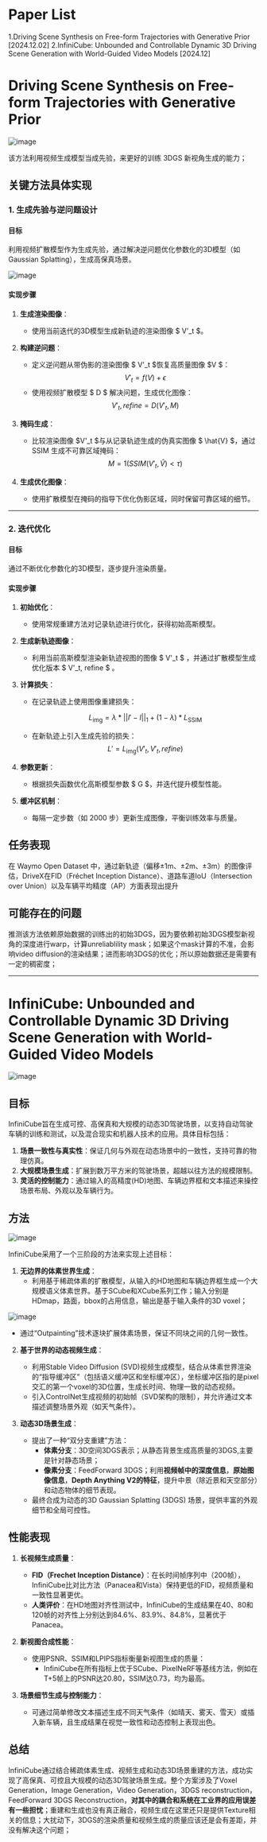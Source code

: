 # Paper List

1.Driving Scene Synthesis on Free-form Trajectories with Generative Prior [2024.12.02]
2.InfiniCube: Unbounded and Controllable Dynamic 3D Driving Scene Generation with World-Guided Video Models [2024.12]

# Driving Scene Synthesis on Free-form Trajectories with Generative Prior
![image](https://github.com/user-attachments/assets/3524244e-b78b-45cc-8ad6-1be14e74a944)

该方法利用视频生成模型当成先验，来更好的训练 3DGS 新视角生成的能力；

## 关键方法具体实现

### 1. 生成先验与逆问题设计

#### 目标
利用视频扩散模型作为生成先验，通过解决逆问题优化参数化的3D模型（如 Gaussian Splatting），生成高保真场景。

![image](https://github.com/user-attachments/assets/a64e8f80-678f-4d00-bb81-2f4a8a3d0c00)

#### 实现步骤
1. **生成渲染图像**：
   - 使用当前迭代的3D模型生成新轨迹的渲染图像 $ V'_t $。

2. **构建逆问题**：
   - 定义逆问题从带伪影的渲染图像 $ V'_t $恢复高质量图像 $V $：
     $$
     V'_t = f(V) + \epsilon
     $$
   - 使用视频扩散模型 $ D $ 解决问题，生成优化图像：
     $$
     V'_t, refine = D(V'_t, M)
     $$

3. **掩码生成**：
   - 比较渲染图像 $V'_t $与从记录轨迹生成的伪真实图像 $ \hat{V} $，通过 SSIM 生成不可靠区域掩码：
     $$
     M = 1(SSIM(V'_t, \hat{V}) < \tau)
     $$

4. **生成优化图像**：
   - 使用扩散模型在掩码的指导下优化伪影区域，同时保留可靠区域的细节。

---

### 2. 迭代优化

#### 目标
通过不断优化参数化的3D模型，逐步提升渲染质量。

#### 实现步骤
1. **初始优化**：
   - 使用常规重建方法对记录轨迹进行优化，获得初始高斯模型。

2. **生成新轨迹图像**：
   - 利用当前高斯模型渲染新轨迹视图的图像  $ V'_t $ ，并通过扩散模型生成优化版本  $ V'_t, refine $  。

3. **计算损失**：
   - 在记录轨迹上使用图像重建损失：
   
     $$
     L_{\text{img}} = \lambda * || I' - I ||_1 + (1 - \lambda) * L_{\text{SSIM}}
     $$

   - 在新轨迹上引入生成先验的损失：
     $$
     L' = L_{\text{img}}(V'_t, V'_t, refine)
     $$

4. **参数更新**：
   - 根据损失函数优化高斯模型参数 $ G $，并迭代提升模型性能。

5. **缓冲区机制**：
   - 每隔一定步数（如 2000 步）更新生成图像，平衡训练效率与质量。

## 任务表现
在 Waymo Open Dataset 中，通过新轨迹（偏移±1m、±2m、±3m）的图像评估，DriveX在FID（Fréchet Inception Distance）、道路车道IoU（Intersection over Union）以及车辆平均精度（AP）方面表现出提升

## 可能存在的问题
推测该方法依赖原始数据的训练出的初始3DGS，因为要依赖初始3DGS模型新视角的深度进行warp，计算unreliablility mask；如果这个mask计算的不准，会影响video diffusion的渲染结果；进而影响3DGS的优化；所以原始数据还是需要有一定的稠密度；

---------

# InfiniCube: Unbounded and Controllable Dynamic 3D Driving Scene Generation with World-Guided Video Models
![image](https://github.com/user-attachments/assets/7f0380d0-4e0c-4728-9ab7-3992dafd5e58)

## 目标
InfiniCube旨在生成可控、高保真和大规模的动态3D驾驶场景，以支持自动驾驶车辆的训练和测试，以及混合现实和机器人技术的应用。具体目标包括：
1. **场景一致性与真实性**：保证几何与外观在动态场景中的一致性，支持可靠的物理仿真。
2. **大规模场景生成**：扩展到数万平方米的驾驶场景，超越以往方法的规模限制。
3. **灵活的控制能力**：通过输入的高精度(HD)地图、车辆边界框和文本描述来操控场景布局、外观以及车辆行为。

## **方法**
![image](https://github.com/user-attachments/assets/c59f2736-737d-42b1-bdf5-68370dc1172d)

InfiniCube采用了一个三阶段的方法来实现上述目标：
1. **无边界的体素世界生成**：
   - 利用基于稀疏体素的扩散模型，从输入的HD地图和车辆边界框生成一个大规模语义体素世界。基于SCube和XCube系列工作；输入分别是HDmap，路面，bbox的占用信息，输出是基于输入条件的3D voxel；
   
![image](https://github.com/user-attachments/assets/1f0be872-fa1f-4994-a1e5-eb1ca75b2c8c)

   - 通过“Outpainting”技术逐块扩展体素场景，保证不同块之间的几何一致性。

2. **基于世界的动态视频生成**：
   - 利用Stable Video Diffusion (SVD)视频生成模型，结合从体素世界渲染的“指导缓冲区”（包括语义缓冲区和坐标缓冲区），坐标缓冲区指的是pixel交汇的第一个voxel的3D位置，生成长时间、物理一致的动态视频。
   - 引入ControlNet生成视频的初始帧（SVD架构的限制），并允许通过文本描述调整场景外观（如天气条件）。

3. **动态3D场景生成**：
   - 提出了一种“双分支重建”方法：
     - **体素分支**：3D空间3DGS表示；从静态背景生成高质量的3DGS,主要是针对静态场景；
     - **像素分支**：FeedForward 3DGS；利用**视频帧中的深度信息**，**原始图像信息**，**Depth Anything V2的特征**，提升中景（除近景和天空部分）和动态物体的细节表现。
   - 最终合成为动态的3D Gaussian Splatting (3DGS) 场景，提供丰富的外观细节和全局可控性。

## 性能表现 
1. **长视频生成质量**：
   - **FID（Frechet Inception Distance）**：在长时间帧序列中（200帧），InfiniCube比对比方法（Panacea和Vista）保持更低的FID，视频质量和一致性显著更优。
   - **人类评价**：在HD地图对齐性测试中，InfiniCube的生成结果在40、80和120帧的对齐性上分别达到84.6%、83.9%、84.8%，显著优于Panacea。

2. **新视图合成性能**：
   - 使用PSNR、SSIM和LPIPS指标衡量新视图生成的质量：
     - InfiniCube在所有指标上优于SCube、PixelNeRF等基线方法，例如在T+5帧上的PSNR达20.80，SSIM达0.73，均为最高。

3. **场景细节生成与控制能力**：
   - 可通过简单修改文本描述生成不同天气条件（如晴天、雾天、雪天）或插入新车辆，且生成结果在视觉一致性和动态控制上表现出色。

## 总结
InfiniCube通过结合稀疏体素生成、视频生成和动态3D场景重建的方法，成功实现了高保真、可控且大规模的动态3D驾驶场景生成。整个方案涉及了Voxel Generation，Image Generation，Video Generation，3DGS reconstruction， FeedForward 3DGS Reconstruction，**对其中的耦合和系统在工业界的应用误差有一些担忧**；重建和生成也没有真正融合，视频生成在这里还只是提供Texture相关的信息；大扰动下，3DGS的渲染质量和视频生成的质量应该还是会有差距，并没有解决这个问题；